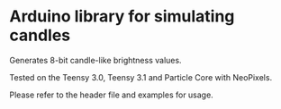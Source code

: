 Arduino library for simulating candles
======================================
Generates 8-bit candle-like brightness values.

Tested on the Teensy 3.0, Teensy 3.1 and Particle Core with NeoPixels.

Please refer to the header file and examples for usage.
